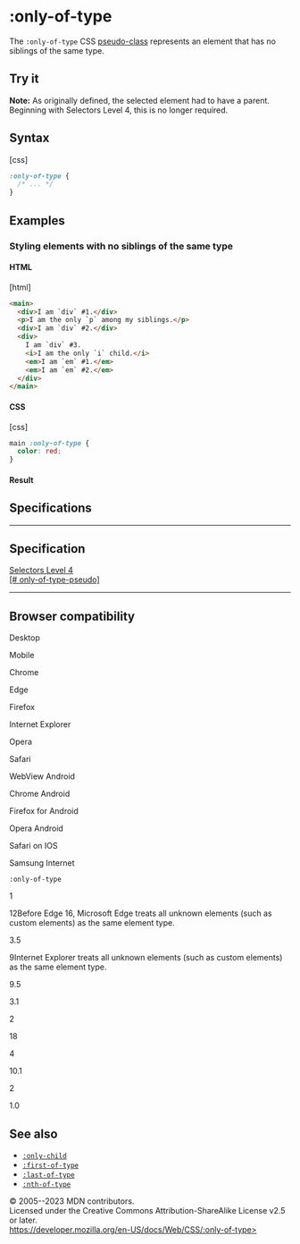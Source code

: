 :only-of-type
=============

The `:only-of-type` CSS [pseudo-class](pseudo-classes.md) represents an
element that has no siblings of the same type.

Try it
------

**Note:** As originally defined, the selected element had to have a
parent. Beginning with Selectors Level 4, this is no longer required.

Syntax
------

[css]

```css
:only-of-type {
  /* ... */
}
```

Examples
--------

### Styling elements with no siblings of the same type

#### HTML

[html]

```html
<main>
  <div>I am `div` #1.</div>
  <p>I am the only `p` among my siblings.</p>
  <div>I am `div` #2.</div>
  <div>
    I am `div` #3.
    <i>I am the only `i` child.</i>
    <em>I am `em` #1.</em>
    <em>I am `em` #2.</em>
  </div>
</main>
```

#### CSS

[css]

```css
main :only-of-type {
  color: red;
}
```

#### Result

Specifications
--------------

  ----------------------------------------------------------------------------------------

Specification
  ----------------------------------------------------------------------------------------

  [Selectors Level 4\
  [\#
  only-of-type-pseudo]](https://drafts.csswg.org/selectors/#only-of-type-pseudo)

  ----------------------------------------------------------------------------------------

Browser compatibility
---------------------

Desktop

Mobile

Chrome

Edge

Firefox

Internet Explorer

Opera

Safari

WebView Android

Chrome Android

Firefox for Android

Opera Android

Safari on IOS

Samsung Internet

`:only-of-type`

1

12Before Edge 16, Microsoft Edge treats all unknown elements (such as
custom elements) as the same element type.

3.5

9Internet Explorer treats all unknown elements (such as custom elements)
as the same element type.

9.5

3.1

2

18

4

10.1

2

1.0

See also
--------

- [`:only-child`](:only-child)
- [`:first-of-type`](:first-of-type)
- [`:last-of-type`](:last-of-type)
- [`:nth-of-type`](:nth-of-type)

© 2005--2023 MDN contributors.\
Licensed under the Creative Commons Attribution-ShareAlike License v2.5
or later.\
https://developer.mozilla.org/en-US/docs/Web/CSS/:only-of-type>
